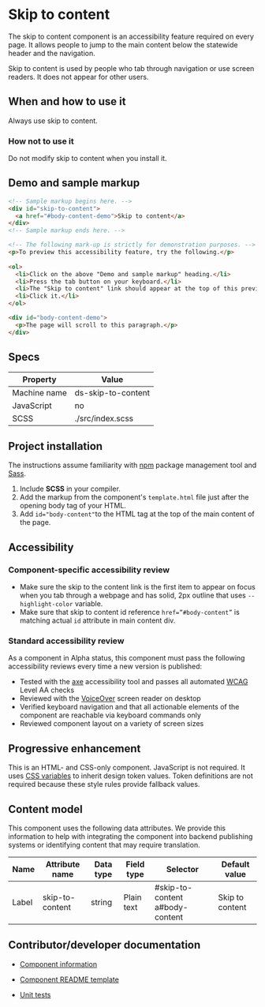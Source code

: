 # Skip to content

The skip to content component is an accessibility feature required on every page. It allows people to jump to the main content below the statewide header and the navigation.

Skip to content is used by people who tab through navigation or use screen readers. It does not appear for other users.

## When and how to use it

Always use skip to content.

### How not to use it

Do not modify skip to content when you install it.

## Demo and sample markup

```html preview
<!-- Sample markup begins here. -->
<div id="skip-to-content">
  <a href="#body-content-demo">Skip to content</a>
</div>
<!-- Sample markup ends here. -->

<!-- The following mark-up is strictly for demonstration purposes. -->
<p>To preview this accessibility feature, try the following.</p>
  
<ol>
  <li>Click on the above "Demo and sample markup" heading.</li>
  <li>Press the tab button on your keyboard.</li>
  <li>The "Skip to content" link should appear at the top of this preview.</li>
  <li>Click it.</li>
</ol>

<div id="body-content-demo">
  <p>The page will scroll to this paragraph.</p>
</div>
```

## Specs

| Property     | Value              |
| ------------ | ------------------ |
| Machine name | ds-skip-to-content |
| JavaScript   | no                 |
| SCSS         | ./src/index.scss   |

## Project installation

The instructions assume familiarity with [npm](https://npmjs.com) package management tool and [Sass](https://sass-lang.com/).

1. Include **SCSS** in your compiler.
2. Add the markup from the component's `template.html` file just after the opening body tag of your HTML.
3. Add `id="body-content"`to the HTML tag at the top of the main content of the page.

## Accessibility

### Component-specific accessibility review

- Make sure the skip to the content link is the first item to appear on focus when you tab through a webpage and has solid, 2px outline that uses `--highlight-color` variable.
- Make sure that skip to content id reference `href=”#body-content”` is matching actual `id` attribute in main content div.

### Standard accessibility review

As a component in Alpha status, this component must pass the following accessibility reviews every time a new version is published:

- Tested with the [axe](https://www.deque.com/axe/) accessibility tool and passes all automated [WCAG](https://www.w3.org/TR/WCAG21/) Level AA checks
- Reviewed with the [VoiceOver](https://www.apple.com/voiceover/info/guide/_1121.html) screen reader on desktop
- Verified keyboard navigation and that all actionable elements of the component are reachable via keyboard commands only
- Reviewed component layout on a variety of screen sizes

## Progressive enhancement

This is an HTML- and CSS-only component. JavaScript is not required. It uses [CSS variables](<https://developer.mozilla.org/en-US/docs/Web/CSS/var()#syntax>) to inherit design token values. Token definitions are not required because these style rules provide fallback values.

## Content model

This component uses the following data attributes. We provide this information to help with integrating the component into backend publishing systems or identifying content that may require translation.

| Name  | Attribute name  | Data type | Field type | Selector                           | Default value   |
| ----- | --------------- | --------- | ---------- | ---------------------------------- | --------------- |
| Label | skip-to-content | string    | Plain text | #skip-to-content a#body-content | Skip to content |

## Contributor/developer documentation

- [Component information](https://github.com/cagov/design-system/blob/main/components/README.md)

- [Component README template](https://www.notion.so/odi-engineering/Component-documentation-template-2da3975cc0954174ace43004d151451c)

- [Unit tests](https://github.com/cagov/design-system/blob/main/components/UNIT-TESTS.md)

